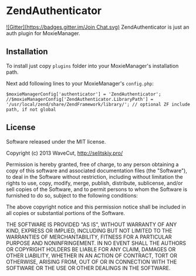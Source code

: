 # ZendAuthenticator
[![Gitter](https://badges.gitter.im/Join Chat.svg)](https://gitter.im/WaveCutz/ZendAuthenticator?utm_source=badge&utm_medium=badge&utm_campaign=pr-badge&utm_content=badge)
ZendAuthenticator is just an auth plugin for MoxieManager.

## Installation
To install just copy `plugins` folder into your MoxieManager's installation path.

Next add following lines to your MoxieManager's `config.php`:
```
$moxieManagerConfig['authenticator'] = 'ZendAuthenticator';
//$moxieManagerConfig['ZendAuthenticator.LibraryPath'] = '/usr/local/zend/share/ZendFramework/library/'; // optional ZF include path, if not global
```

## License

Software released under the MIT license.

Copyright (c) 2013 WaveCut, http://selitskiy.pro/

Permission is hereby granted, free of charge, to any person
obtaining a copy of this software and associated documentation
files (the "Software"), to deal in the Software without
restriction, including without limitation the rights to use,
copy, modify, merge, publish, distribute, sublicense, and/or sell
copies of the Software, and to permit persons to whom the
Software is furnished to do so, subject to the following
conditions:

The above copyright notice and this permission notice shall be
included in all copies or substantial portions of the Software.

THE SOFTWARE IS PROVIDED "AS IS", WITHOUT WARRANTY OF ANY KIND,
EXPRESS OR IMPLIED, INCLUDING BUT NOT LIMITED TO THE WARRANTIES
OF MERCHANTABILITY, FITNESS FOR A PARTICULAR PURPOSE AND
NONINFRINGEMENT. IN NO EVENT SHALL THE AUTHORS OR COPYRIGHT
HOLDERS BE LIABLE FOR ANY CLAIM, DAMAGES OR OTHER LIABILITY,
WHETHER IN AN ACTION OF CONTRACT, TORT OR OTHERWISE, ARISING
FROM, OUT OF OR IN CONNECTION WITH THE SOFTWARE OR THE USE OR
OTHER DEALINGS IN THE SOFTWARE.
